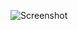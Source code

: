 ![Screenshot](https://raw.githubusercontent.com/Cryakl/Ultimate-RAT-Collection/refs/heads/main/Rejoice/Rejoice%202007%20v4.4/Screenshot.png)
